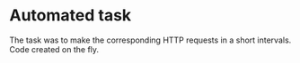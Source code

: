 # Automated task

The task was to make the corresponding HTTP requests in a short intervals. Code created on the fly.
